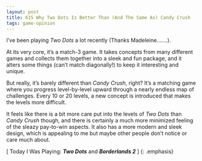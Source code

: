 ```yaml
---
layout: post
title: 615 Why Two Dots Is Better Than (And The Same As) Candy Crush
tags: game-opinion
---
```

I’ve been playing *Two Dots* a lot recently (Thanks Madeleine…….).

At its very core, it’s a match-3 game.  It takes concepts from many different games and collects them together into a sleek and fun package, and it alters some things (can’t match diagonally!) to keep it interesting and unique.

But really, it’s barely different than *Candy Crush*, right?  It’s a matching game where you progress level-by-level upward through a nearly endless map of challenges.  Every 10 or 20 levels, a new concept is introduced that makes the levels more difficult.

It feels like there is a bit more care put into the levels of *Two Dots* than *Candy Crush* though, and there is certainly a much more minimized feeling of the sleazy pay-to-win aspects.  It also has a more modern and sleek design, which is appealing to me but maybe other people don’t notice or care much about.

[ Today I Was Playing: ***Two Dots*** and ***Borderlands 2*** ]
{: .emphasis}